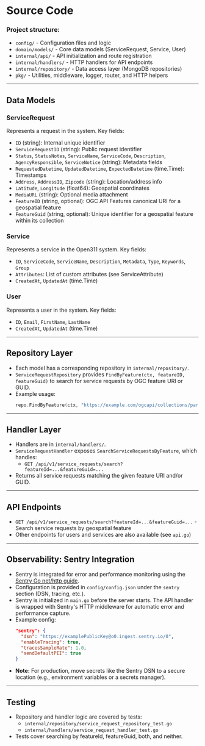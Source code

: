 # Source Code

### Project structure:

- `config/` - Configuration files and logic
- `domain/models/` - Core data models (ServiceRequest, Service, User)
- `internal/api/` - API initialization and route registration
- `internal/handlers/` - HTTP handlers for API endpoints
- `internal/repository/` - Data access layer (MongoDB repositories)
- `pkg/` - Utilities, middleware, logger, router, and HTTP helpers

---

## Data Models

### ServiceRequest
Represents a request in the system. Key fields:
- `ID` (string): Internal unique identifier
- `ServiceRequestID` (string): Public request identifier
- `Status`, `StatusNotes`, `ServiceName`, `ServiceCode`, `Description`, `AgencyResponsible`, `ServiceNotice` (string): Metadata fields
- `RequestedDatetime`, `UpdatedDatetime`, `ExpectedDatetime` (time.Time): Timestamps
- `Address`, `AddressID`, `Zipcode` (string): Location/address info
- `Latitude`, `Longitude` (float64): Geospatial coordinates
- `MediaURL` (string): Optional media attachment
- `FeatureID` (string, optional): OGC API Features canonical URI for a geospatial feature
- `FeatureGuid` (string, optional): Unique identifier for a geospatial feature within its collection

### Service
Represents a service in the Open311 system. Key fields:
- `ID`, `ServiceCode`, `ServiceName`, `Description`, `Metadata`, `Type`, `Keywords`, `Group`
- `Attributes`: List of custom attributes (see ServiceAttribute)
- `CreatedAt`, `UpdatedAt` (time.Time)

### User
Represents a user in the system. Key fields:
- `ID`, `Email`, `FirstName`, `LastName`
- `CreatedAt`, `UpdatedAt` (time.Time)

---

## Repository Layer

- Each model has a corresponding repository in `internal/repository/`.
- `ServiceRequestRepository` provides `FindByFeature(ctx, featureID, featureGuid)` to search for service requests by OGC feature URI or GUID.
- Example usage:
  ```go
  repo.FindByFeature(ctx, "https://example.com/ogcapi/collections/parks/items/park-42", "park-42")
  ```

---

## Handler Layer

- Handlers are in `internal/handlers/`.
- `ServiceRequestHandler` exposes `SearchServiceRequestsByFeature`, which handles:
  - `GET /api/v1/service_requests/search?featureId=...&featureGuid=...`
- Returns all service requests matching the given feature URI and/or GUID.

---

## API Endpoints

- `GET /api/v1/service_requests/search?featureId=...&featureGuid=...` - Search service requests by geospatial feature
- Other endpoints for users and services are also available (see `api.go`)

---

## Observability: Sentry Integration

- Sentry is integrated for error and performance monitoring using the [Sentry Go net/http guide](https://docs.sentry.io/platforms/go/guides/http/).
- Configuration is provided in `config/config.json` under the `sentry` section (DSN, tracing, etc.).
- Sentry is initialized in `main.go` before the server starts. The API handler is wrapped with Sentry's HTTP middleware for automatic error and performance capture.
- Example config:
  ```json
  "sentry": {
    "dsn": "https://examplePublicKey@o0.ingest.sentry.io/0",
    "enableTracing": true,
    "tracesSampleRate": 1.0,
    "sendDefaultPII": true
  }
  ```
- **Note:** For production, move secrets like the Sentry DSN to a secure location (e.g., environment variables or a secrets manager).

---

## Testing

- Repository and handler logic are covered by tests:
  - `internal/repository/service_request_repository_test.go`
  - `internal/handlers/service_request_handler_test.go`
- Tests cover searching by featureId, featureGuid, both, and neither.


